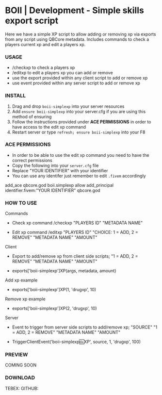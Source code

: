 # BOII | Development - Simple skills export script 

Here we have a simple XP script to allow adding or removing xp via exports from any script using QBCore metadata.
Includes commands to check a players current xp and edit a players xp.

### USAGE ###

- /checkxp to check a players xp
- /editxp to edit a players xp you can add or remove
- use the export provided within any client script to add or remove xp
- use event provided within any server script to add or remove xp

### INSTALL ### 

1) Drag and drop `boii-simplexp` into your server resources
2) Add `ensure boii-simplexp` into your server.cfg if you are using this method of ensuring
3) Follow the instructions provided under **ACE PERMISSIONS** in order to have access to the edit xp command
3) Restart server or type `refresh; ensure boii-simplexp` into your F8

### ACE PERMISSIONS ###
- In order to be able to use the edit xp command you need to have the correct permissions
- Copy the following into your `server.cfg` file
- Replace "YOUR IDENTIFIER" with your identifier
- You can use any identifer just remember to edit `.fivem` accordingly

add_ace qbcore.god boii.simplexp allow
add_principal identifier.fivem:"YOUR IDENTIFIER" qbcore.god

### HOW TO USE ###

Commands
- Check xp command
/checkxp "PLAYERS ID" "METADATA NAME"

- Edit xp command
/editxp "PLAYERS ID" "CHOICE: 1 = ADD, 2 = REMOVE" "METADATA NAME" "AMOUNT"

Client
- Export to add/remove xp from client side scripts; "1 = ADD, 2 = REMOVE" "METADATA NAME" "AMOUNT"

- exports['boii-simplexp']XP(args, metadata, amount)

Add xp example
- exports['boii-simplexp']XP(1, 'drugxp', 10)

Remove xp example
- exports['boii-simplexp']XP(2, 'drugxp', 10)

Server
- Event to trigger from server side scripts to add/remove xp; "SOURCE" "1 = ADD, 2 = REMOVE" "METADATA NAME" "AMOUNT"

- TriggerClientEvent('boii-simplexp:cl:XP', source,  1, 'drugxp', 100)

### PREVIEW ###
COMING SOON

### DOWNLOAD ###
TEBEX: 
GITHUB:
